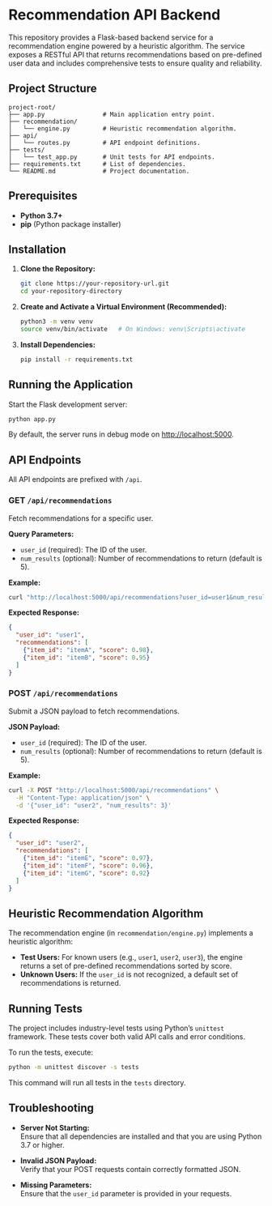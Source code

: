 # Recommendation API Backend

This repository provides a Flask-based backend service for a recommendation engine powered by a heuristic algorithm. The service exposes a RESTful API that returns recommendations based on pre-defined user data and includes comprehensive tests to ensure quality and reliability.

## Project Structure

```
project-root/
├── app.py                # Main application entry point.
├── recommendation/
│   └── engine.py         # Heuristic recommendation algorithm.
├── api/
│   └── routes.py         # API endpoint definitions.
├── tests/
│   └── test_app.py       # Unit tests for API endpoints.
├── requirements.txt      # List of dependencies.
└── README.md             # Project documentation.
```

## Prerequisites

- **Python 3.7+**
- **pip** (Python package installer)

## Installation

1. **Clone the Repository:**

   ```bash
   git clone https://your-repository-url.git
   cd your-repository-directory
   ```

2. **Create and Activate a Virtual Environment (Recommended):**

   ```bash
   python3 -m venv venv
   source venv/bin/activate   # On Windows: venv\Scripts\activate
   ```

3. **Install Dependencies:**

   ```bash
   pip install -r requirements.txt
   ```

## Running the Application

Start the Flask development server:

```bash
python app.py
```

By default, the server runs in debug mode on [http://localhost:5000](http://localhost:5000).

## API Endpoints

All API endpoints are prefixed with `/api`.

### GET `/api/recommendations`

Fetch recommendations for a specific user.

**Query Parameters:**

- `user_id` (required): The ID of the user.
- `num_results` (optional): Number of recommendations to return (default is 5).

**Example:**

```bash
curl "http://localhost:5000/api/recommendations?user_id=user1&num_results=2"
```

**Expected Response:**

```json
{
  "user_id": "user1",
  "recommendations": [
    {"item_id": "itemA", "score": 0.98},
    {"item_id": "itemB", "score": 0.95}
  ]
}
```

### POST `/api/recommendations`

Submit a JSON payload to fetch recommendations.

**JSON Payload:**

- `user_id` (required): The ID of the user.
- `num_results` (optional): Number of recommendations to return (default is 5).

**Example:**

```bash
curl -X POST "http://localhost:5000/api/recommendations" \
  -H "Content-Type: application/json" \
  -d '{"user_id": "user2", "num_results": 3}'
```

**Expected Response:**

```json
{
  "user_id": "user2",
  "recommendations": [
    {"item_id": "itemE", "score": 0.97},
    {"item_id": "itemF", "score": 0.96},
    {"item_id": "itemG", "score": 0.92}
  ]
}
```

## Heuristic Recommendation Algorithm

The recommendation engine (in `recommendation/engine.py`) implements a heuristic algorithm:

- **Test Users:** For known users (e.g., `user1`, `user2`, `user3`), the engine returns a set of pre-defined recommendations sorted by score.
- **Unknown Users:** If the `user_id` is not recognized, a default set of recommendations is returned.

## Running Tests

The project includes industry-level tests using Python’s `unittest` framework. These tests cover both valid API calls and error conditions.

To run the tests, execute:

```bash
python -m unittest discover -s tests
```

This command will run all tests in the `tests` directory.

## Troubleshooting

- **Server Not Starting:**  
  Ensure that all dependencies are installed and that you are using Python 3.7 or higher.

- **Invalid JSON Payload:**  
  Verify that your POST requests contain correctly formatted JSON.

- **Missing Parameters:**  
  Ensure that the `user_id` parameter is provided in your requests.
